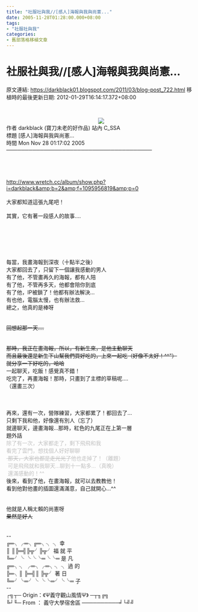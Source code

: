 ```yaml
---
title: "社服社與我//[感人]海報與我與尚憲..."
date: 2005-11-28T01:28:00.000+08:00
tags: 
- "社服社與我"
categories:
- 舊部落格移植文章
---
```


# 社服社與我//[感人]海報與我與尚憲...

原文連結: https://darkblack01.blogspot.com/2011/03/blog-post_722.html
移植時的最後更新日期: 2012-01-29T16:14:17.372+08:00

<br /><div class="separator" style="clear: both; text-align: center;"><a href="http://2.bp.blogspot.com/-6EM5Iyag9b4/Tmt-M6KhfTI/AAAAAAAAAYo/oaLlfblk95A/s1600/1095956819-94%25E6%259C%259F%25E3%2580%2580%25E5%25B8%25B6%25E5%258B%2595%25E4%25B8%25AD%25E5%25B0%258F%25E5%25AD%25B8.jpg" imageanchor="1" style="margin-left: 1em; margin-right: 1em;"><img border="0" src="http://2.bp.blogspot.com/-6EM5Iyag9b4/Tmt-M6KhfTI/AAAAAAAAAYo/oaLlfblk95A/s1600/1095956819-94%25E6%259C%259F%25E3%2580%2580%25E5%25B8%25B6%25E5%258B%2595%25E4%25B8%25AD%25E5%25B0%258F%25E5%25AD%25B8.jpg" /></a></div>作者 darkblack (寶刀未老的好作品) 站內 C_SSA<br />標題 [感人]海報與我與尚憲...<br />時間 Mon Nov 28 01:17:02 2005<br />───────────────────────────────────────<br /><br /><a name='more'></a><br /><br /><br />http://www.wretch.cc/album/show.php?i=darkblack&amp;b=2&amp;f=1095956819&amp;p=0<br /><br />大家都知道這張九尾吧！<br /><br />其實，它有著一段感人的故事....<br /><br /><br /><br /><br /><br /><br />每當，我畫海報到深夜（十點半之後）<br />大家都回去了，只留下一個讓我感動的男人<br />有了他，不管畫再久的海報，都有人陪<br />有了他，不管再多天，他都會陪你到底<br />有了他，IP被鎖了！他都有辦法解決...<br />有也他，電腦太慢，也有辦法救...<br />總之，他真的是棒呀~~<br /><br /><br />回想起那一天....<br /><br /><br />那時，我正在畫海報，所以，有新生來，是他主動聊天<br />而且最後還是新生下山幫我們買好吃的，上來一起吃（好像不太好！^^"）<br />就分享一下好吃的，哈哈~~<br />一起聊天，吃飯！感覺真不錯！<br />吃完了，再畫海報！那時，只畫到了主標的草稿呢....<br />（還畫三次）<br /><br /><br /><br />再來，還有一次，營隊練習，大家都累了！都回去了...<br />只剩下我和他，好像還有別人（忘了）<br />就邊聊天，邊畫海報...那時，紅色的九尾正在上第一層<br />題外話<br /><span class="Apple-style-span" style="color: silver;">除了有一次，大家都走了，剩下飛飛和我</span><br /><span style="color: silver;">看完了雲門，想找個人好好聊聊~~<br />&nbsp;那天，大家也都是走光光了~~他也走掉了！（離題）<br />&nbsp;可是飛飛就和我聊天...聊到十一點多...（真晚）<br />&nbsp;還滿感動的！^^</span><br />後來，看到了他，在畫海報，就可以去教教他！<br />看到他對他畫的插圖還滿滿意，自己就開心...^^<br /><br /><br />他就是人稱ㄤ賴的尚憲呀~~<br />果然是好人~~<br /><br /><br />--<br />╔═╮╭═╮╔═╮╮ ╮ 幸<br />║ ║╠═╣╠╦╯╠╦╯ 福 就 平<br />╚═╯╰ ╰╰╰═╰╰═ 是 凡<br />╔═╮╮ ╭═╮╭═╮╮ ╮ 過 的<br />╠═╮║ ╠═╣║ ╠╦╯ 著 日<br />╚═╯╰═╯╰ ╰╰═╯╰╰═ 子<br />--<br />┌╗┬─ Origin：《Ψ義守觀山風情Ψ》 ─┬╖╔╗<br />╚┘╙─ From ： 義守大學宿舍區 ──────────╛└╝╝
